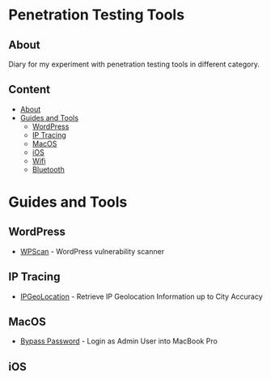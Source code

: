 # Penetration Testing Tools

## About
Diary for my experiment with penetration testing tools in different category.  

## Content
- [About](#about)
- [Guides and Tools](#guides-and-tools)
	- [WordPress](#wordpress)
	- [IP Tracing](#ip-tracing)
	- [MacOS](#macos)
	- [iOS](#ios)
	- [Wifi](#wifi)
	- [Bluetooth](#bluetooth)
# Guides and Tools
## WordPress
* [WPScan](https://github.com/wpscanteam/wpscan) - WordPress vulnerability scanner
## IP Tracing
* [IPGeoLocation](https://github.com/maldevel/IPGeoLocation) - Retrieve IP Geolocation Information up to City Accuracy

## MacOS
* [Bypass Password](http://apple.stackexchange.com/a/57152/229538) - Login as Admin User into MacBook Pro

## iOS
